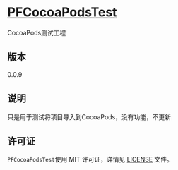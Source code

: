 [PFCocoaPodsTest](https://github.com/PFei-He/PFCocoaPodsTest)
===
CocoaPods测试工程
 
版本
---
0.0.9

说明
---
只是用于测试将项目导入到CocoaPods，没有功能，不更新
 
许可证
---
`PFCocoaPodsTest`使用 MIT 许可证，详情见 [LICENSE](https://raw.githubusercontent.com/PFei-He/PFCocoaPodsTest/master/LICENSE) 文件。
